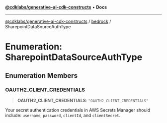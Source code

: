 [**@cdklabs/generative-ai-cdk-constructs**](../../../README.md) • **Docs**

***

[@cdklabs/generative-ai-cdk-constructs](../../../README.md) / [bedrock](../README.md) / SharepointDataSourceAuthType

# Enumeration: SharepointDataSourceAuthType

## Enumeration Members

### OAUTH2\_CLIENT\_CREDENTIALS

> **OAUTH2\_CLIENT\_CREDENTIALS**: `"OAUTH2_CLIENT_CREDENTIALS"`

Your secret authentication credentials in AWS Secrets Manager should include:
`username`, `password`, `clientId`, and `clientSecret`.

